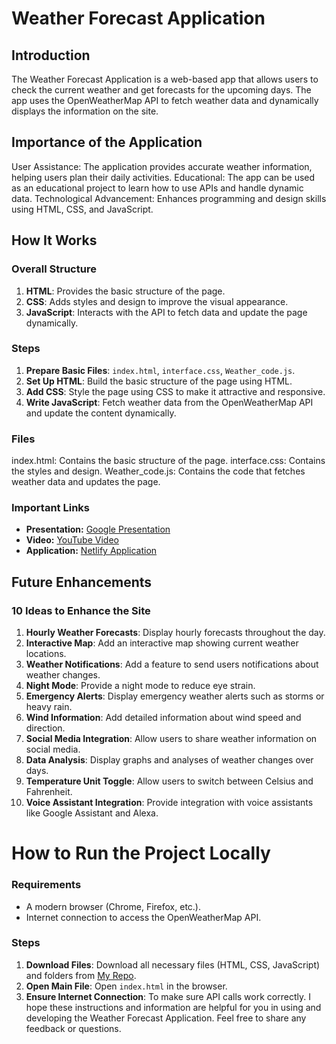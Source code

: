 # Weather Forecast Application
## Introduction
The Weather Forecast Application is a web-based app that allows users to check the current weather and get forecasts for the upcoming days. The app uses the OpenWeatherMap API to fetch weather data and dynamically displays the information on the site.

## Importance of the Application
User Assistance: The application provides accurate weather information, helping users plan their daily activities.
Educational: The app can be used as an educational project to learn how to use APIs and handle dynamic data.
Technological Advancement: Enhances programming and design skills using HTML, CSS, and JavaScript.
## How It Works
### Overall Structure
1. **HTML**: Provides the basic structure of the page.
2. **CSS**: Adds styles and design to improve the visual appearance.
3. **JavaScript**: Interacts with the API to fetch data and update the page dynamically.
### Steps
1. **Prepare Basic Files**: `index.html`, `interface.css`, `Weather_code.js`.
2. **Set Up HTML**: Build the basic structure of the page using HTML.
3. **Add CSS**: Style the page using CSS to make it attractive and responsive.
4. **Write JavaScript**: Fetch weather data from the OpenWeatherMap API and update the content dynamically.
### Files
index.html: Contains the basic structure of the page.
interface.css: Contains the styles and design.
Weather_code.js: Contains the code that fetches weather data and updates the page.
### Important Links
- **Presentation:** [Google Presentation](https://docs.google.com/presentation/d/1lA9wUEOF6VXF_-fIZ2QagrjGlwlUKUhepWoy8-jzuoE/edit#slide=id.g742e3e7cd_1_16) 
- **Video:** [YouTube Video](https://www.youtube.com/watch?v=h1BvgI65Y8E) 
- **Application:** [Netlify Application](https://webweatherforecastapplic.netlify.app/) 

## Future Enhancements
### 10 Ideas to Enhance the Site
1. **Hourly Weather Forecasts**: Display hourly forecasts throughout the day.
2. **Interactive Map**: Add an interactive map showing current weather locations.
3. **Weather Notifications**: Add a feature to send users notifications about weather changes.
4. **Night Mode**: Provide a night mode to reduce eye strain.
5. **Emergency Alerts**: Display emergency weather alerts such as storms or heavy rain.
6. **Wind Information**: Add detailed information about wind speed and direction.
7. **Social Media Integration**: Allow users to share weather information on social media.
8. **Data Analysis**: Display graphs and analyses of weather changes over days.
9. **Temperature Unit Toggle**: Allow users to switch between Celsius and Fahrenheit.
10. **Voice Assistant Integration**: Provide integration with voice assistants like Google Assistant and Alexa.
# How to Run the Project Locally
### Requirements
* A modern browser (Chrome, Firefox, etc.).
* Internet connection to access the OpenWeatherMap API.
### Steps
1. **Download Files**: Download all necessary files (HTML, CSS, JavaScript) and folders from [My Repo](https://github.com/MARIEM0123/Webstack-Portfolio-Project).
2. **Open Main File**: Open `index.html` in the browser.
3. **Ensure Internet Connection**: To make sure API calls work correctly.
I hope these instructions and information are helpful for you in using and developing the Weather Forecast Application. Feel free to share any feedback or questions.
